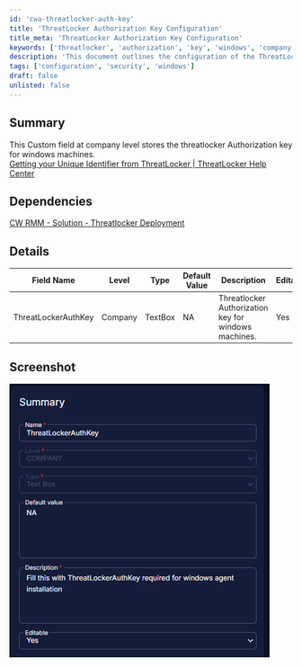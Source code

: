 ```yaml
---
id: 'cwa-threatlocker-auth-key'
title: 'ThreatLocker Authorization Key Configuration'
title_meta: 'ThreatLocker Authorization Key Configuration'
keywords: ['threatlocker', 'authorization', 'key', 'windows', 'company']
description: 'This document outlines the configuration of the ThreatLocker Authorization Key at the company level for Windows machines, including its dependencies and detailed field information.'
tags: ['configuration', 'security', 'windows']
draft: false
unlisted: false
---
```

## Summary

This Custom field at company level stores the threatlocker Authorization key for windows machines.  
[Getting your Unique Identifier from ThreatLocker | ThreatLocker Help Center](https://threatlocker.kb.help/getting-your-unique-identifier-from-threatlocker/)

## Dependencies

[CW RMM - Solution - Threatlocker Deployment](https://proval.itglue.com/DOC-5078775-17730657)

## Details

| Field Name             | Level  | Type     | Default Value | Description                                        | Editable |
|-----------------------|--------|----------|---------------|----------------------------------------------------|----------|
| ThreatLockerAuthKey   | Company| TextBox  | NA            | Threatlocker Authorization key for windows machines.| Yes      |

## Screenshot

![Screenshot](../../../static/img/Company---ThreatLockerAuthKey/image_1.png)



